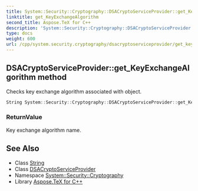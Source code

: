 ```yaml
---
title: System::Security::Cryptography::DSACryptoServiceProvider::get_KeyExchangeAlgorithm method
linktitle: get_KeyExchangeAlgorithm
second_title: Aspose.TeX for C++
description: 'System::Security::Cryptography::DSACryptoServiceProvider::get_KeyExchangeAlgorithm method. Checks key exchange algorithm associated with object in C++.'
type: docs
weight: 600
url: /cpp/system.security.cryptography/dsacryptoserviceprovider/get_keyexchangealgorithm/
---
```

## DSACryptoServiceProvider::get_KeyExchangeAlgorithm method


Checks key exchange algorithm associated with object.

```cpp
String System::Security::Cryptography::DSACryptoServiceProvider::get_KeyExchangeAlgorithm() override
```


### ReturnValue

Key exchange algorithm name.

## See Also

* Class [String](../../../system/string/)
* Class [DSACryptoServiceProvider](../)
* Namespace [System::Security::Cryptography](../../)
* Library [Aspose.TeX for C++](../../../)
